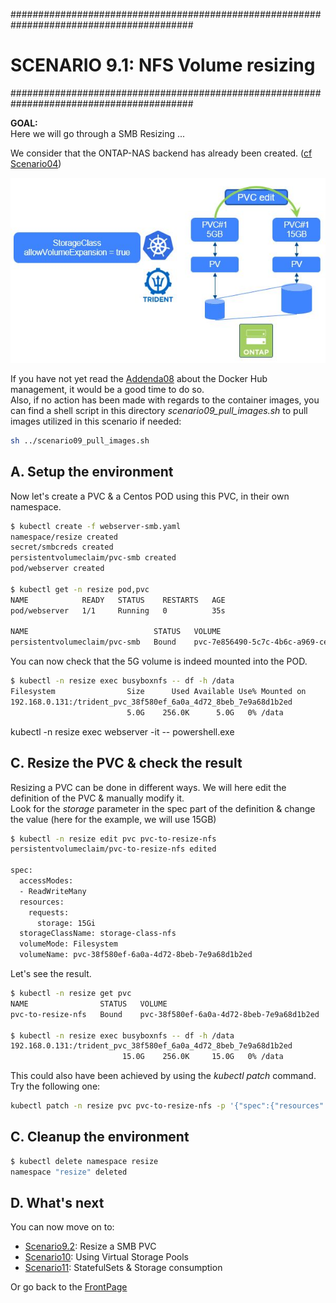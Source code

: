 #########################################################################################
# SCENARIO 9.1: NFS Volume resizing
#########################################################################################

**GOAL:**  
Here we will go through a SMB Resizing ...

We consider that the ONTAP-NAS backend has already been created. ([cf Scenario04](../../Scenario02))

<p align="center"><img src="../Images/scenario09_1.jpg"></p>

If you have not yet read the [Addenda08](../../../Addendum/Addenda08) about the Docker Hub management, it would be a good time to do so.  
Also, if no action has been made with regards to the container images, you can find a shell script in this directory *scenario09_pull_images.sh* to pull images utilized in this scenario if needed:  
```bash
sh ../scenario09_pull_images.sh
```

## A. Setup the environment

Now let's create a PVC & a Centos POD using this PVC, in their own namespace.  
```bash
$ kubectl create -f webserver-smb.yaml
namespace/resize created
secret/smbcreds created
persistentvolumeclaim/pvc-smb created
pod/webserver created

$ kubectl get -n resize pod,pvc
NAME            READY   STATUS    RESTARTS   AGE
pod/webserver   1/1     Running   0          35s

NAME                            STATUS   VOLUME                                     CAPACITY   ACCESS MODES   STORAGECLASS        VOLUMEATTRIBUTESCLASS   AGE
persistentvolumeclaim/pvc-smb   Bound    pvc-7e856490-5c7c-4b6c-a969-ce33a37e6b8a   1Gi        RWX            storage-class-smb   <unset>                 35s
```

You can now check that the 5G volume is indeed mounted into the POD.  
```bash
$ kubectl -n resize exec busyboxnfs -- df -h /data
Filesystem                Size      Used Available Use% Mounted on
192.168.0.131:/trident_pvc_38f580ef_6a0a_4d72_8beb_7e9a68d1b2ed
                          5.0G    256.0K      5.0G   0% /data
```

kubectl -n resize exec webserver -it -- powershell.exe


## C. Resize the PVC & check the result

Resizing a PVC can be done in different ways. We will here edit the definition of the PVC & manually modify it.  
Look for the *storage* parameter in the spec part of the definition & change the value (here for the example, we will use 15GB)  
```bash
$ kubectl -n resize edit pvc pvc-to-resize-nfs
persistentvolumeclaim/pvc-to-resize-nfs edited

spec:
  accessModes:
  - ReadWriteMany
  resources:
    requests:
      storage: 15Gi
  storageClassName: storage-class-nfs
  volumeMode: Filesystem
  volumeName: pvc-38f580ef-6a0a-4d72-8beb-7e9a68d1b2ed
```

Let's see the result.

```bash
$ kubectl -n resize get pvc
NAME                STATUS   VOLUME                                     CAPACITY   ACCESS MODES   STORAGECLASS        AGE
pvc-to-resize-nfs   Bound    pvc-38f580ef-6a0a-4d72-8beb-7e9a68d1b2ed   15Gi       RWX            storage-class-nfs   5m

$ kubectl -n resize exec busyboxnfs -- df -h /data
192.168.0.131:/trident_pvc_38f580ef_6a0a_4d72_8beb_7e9a68d1b2ed
                         15.0G    256.0K     15.0G   0% /data
```
 
This could also have been achieved by using the _kubectl patch_ command. Try the following one:  
```bash
kubectl patch -n resize pvc pvc-to-resize-nfs -p '{"spec":{"resources":{"requests":{"storage":"20Gi"}}}}'
```

## C. Cleanup the environment

```bash
$ kubectl delete namespace resize
namespace "resize" deleted
```

## D. What's next

You can now move on to:  
- [Scenario9.2](../2_SMB): Resize a SMB PVC  
- [Scenario10](../../Scenario10): Using Virtual Storage Pools  
- [Scenario11](../../Scenario11): StatefulSets & Storage consumption  

Or go back to the [FrontPage](https://github.com/YvosOnTheHub/LabNetApp)
